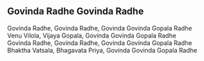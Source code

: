 ## Govinda Radhe Govinda Radhe


Govinda Radhe, Govinda Radhe, Govinda Govinda Gopala Radhe  
Venu Vilola, Vijaya Gopala, Govinda Govinda Gopala Radhe  
Govinda Radhe, Govinda Radhe, Govinda Govinda Gopala Radhe  
Bhaktha Vatsala, Bhagavata Priya, Govinda Govinda Gopala Radhe

